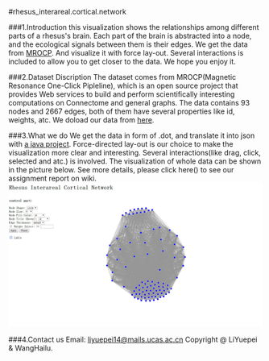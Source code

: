 #rhesus_interareal.cortical.network

###1.Introduction
this visualization shows the relationships among different parts of a rhesus's brain. Each part of the brain is abstracted into a node, and the ecological signals between them is their edges. We get the data from [MROCP](http://mrbrain.cs.jhu.edu/graph-services/download/). And visualize it with force lay-out. Several interactions is included to allow you to get closer to the data. We hope you enjoy it.

###2.Dataset Discription
The dataset comes from MROCP(Magnetic Resonance One-Click Pipleline), which is an open source project that provides Web services to build and perform scientifically interesting computations on Connectome and general graphs. The data contains 93 nodes and 2667 edges, both of them have several properties like id, weights, atc.  We doload our data from [here](http://mrbrain.cs.jhu.edu/graph-services/download/). 

###3.What we do
We get the data in form of .dot, and translate it into json with [a java project](http:\\). Force-directed lay-out is our choice to make the visualization more clear and interesting. Several interactions(like drag, click, selected and atc.) is involved. The visualization of whole data can be shown in the picture below. See more details, please click here() to see our assignment report on wiki.
![alt text](./screenshot/image_1_LiYuepei_WangHailu_A2.png)

###4.Contact us
Email: liyuepei14@mails.ucas.ac.cn
Copyright @ LiYuepei & WangHailu.